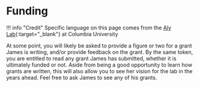 # Funding

!!! info "Credit"
    Specific language on this page comes from the [Aly Lab](https://github.com/alylab/labmanual/){:target="_blank"} at Columbia University

At some point, you will likely be asked to provide a figure or two for a grant James is writing, and/or provide feedback on the grant.
By the same token, you are entitled to read any grant James has submitted, whether it is ultimately funded or not.
Aside from being a good opportunity to learn how grants are written, this will also allow you to see her vision for the lab in the years ahead.
Feel free to ask James to see any of his grants.
